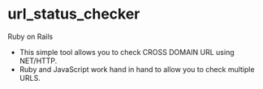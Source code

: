 url_status_checker
===========

Ruby on Rails

- This simple tool allows you to check CROSS DOMAIN URL using NET/HTTP.
- Ruby and JavaScript work hand in hand to allow you to check multiple URLS.
